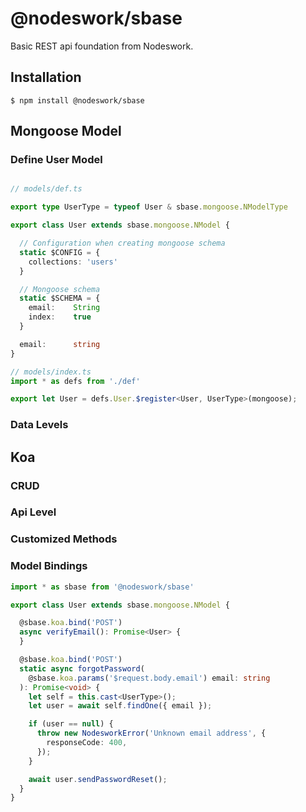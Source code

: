 # @nodeswork/sbase
Basic REST api foundation from Nodeswork.


## Installation

```
$ npm install @nodeswork/sbase
```



## Mongoose Model

### Define User Model

```Typescript

// models/def.ts

export type UserType = typeof User & sbase.mongoose.NModelType

export class User extends sbase.mongoose.NModel {

  // Configuration when creating mongoose schema
  static $CONFIG = {
    collections: 'users'
  }

  // Mongoose schema
  static $SCHEMA = {
    email:    String
    index:    true
  }

  email:      string
}

// models/index.ts
import * as defs from './def'

export let User = defs.User.$register<User, UserType>(mongoose);

```

### Data Levels

## Koa

### CRUD

### Api Level

### Customized Methods

### Model Bindings

```Typescript
import * as sbase from '@nodeswork/sbase'

export class User extends sbase.mongoose.NModel {

  @sbase.koa.bind('POST')
  async verifyEmail(): Promise<User> {
  }

  @sbase.koa.bind('POST')
  static async forgotPassword(
    @sbase.koa.params('$request.body.email') email: string
  ): Promise<void> {
    let self = this.cast<UserType>();
    let user = await self.findOne({ email });

    if (user == null) {
      throw new NodesworkError('Unknown email address', {
        responseCode: 400,
      });
    }

    await user.sendPasswordReset();
  }
}

```

